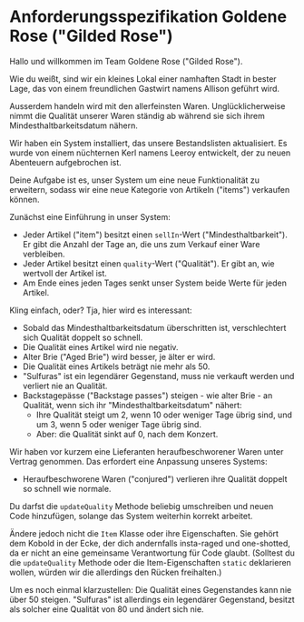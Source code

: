 # Anforderungsspezifikation Goldene Rose ("Gilded Rose")

Hallo und willkommen im Team Goldene Rose ("Gilded Rose").

Wie du weißt, sind wir ein kleines Lokal einer namhaften Stadt in bester Lage,
das von einem freundlichen Gastwirt namens Allison geführt wird.

Ausserdem handeln wird mit den allerfeinsten Waren.  Unglücklicherweise nimmt
die Qualität unserer Waren ständig ab während sie sich ihrem
Mindesthaltbarkeitsdatum nähern.

Wir haben ein System installiert, das unsere Bestandslisten aktualisiert.  Es
wurde von einem nüchternen Kerl namens Leeroy entwickelt, der zu neuen
Abenteuern aufgebrochen ist.

Deine Aufgabe ist es, unser System um eine neue Funktionalität zu erweitern,
sodass wir eine neue Kategorie von Artikeln ("items") verkaufen können.

Zunächst eine Einführung in unser System:

- Jeder Artikel ("item") besitzt einen `sellIn`-Wert ("Mindesthaltbarkeit").  Er
  gibt die Anzahl der Tage an, die uns zum Verkauf einer Ware verbleiben.
- Jeder Artikel besitzt einen `quality`-Wert ("Qualität").  Er gibt an, wie
  wertvoll der Artikel ist.
- Am Ende eines jeden Tages senkt unser System beide Werte für jeden Artikel.

Kling einfach, oder?  Tja, hier wird es interessant:

- Sobald das Mindesthaltbarkeitsdatum überschritten ist, verschlechtert sich
  Qualität doppelt so schnell.
- Die Qualität eines Artikel wird nie negativ.
- Alter Brie ("Aged Brie") wird besser, je älter er wird.
- Die Qualität eines Artikels beträgt nie mehr als 50.
- "Sulfuras" ist ein legendärer Gegenstand, muss nie verkauft werden und
  verliert nie an Qualität.
- Backstagepässe ("Backstage passes") steigen - wie alter Brie - an Qualität,
  wenn sich ihr "Mindesthaltbarkeitsdatum" nähert:
    * Ihre Qualität steigt um 2, wenn 10 oder weniger Tage übrig sind, und um 3,
      wenn 5 oder weniger Tage übrig sind.
    * Aber: die Qualität sinkt auf 0, nach dem Konzert.

Wir haben vor kurzem eine Lieferanten heraufbeschworener Waren unter Vertrag
genommen.  Das erfordert eine Anpassung unseres Systems:

- Heraufbeschworene Waren ("conjured") verlieren ihre Qualität doppelt so
  schnell wie normale.

Du darfst die `updateQuality` Methode beliebig umschreiben und neuen Code
hinzufügen, solange das System weiterhin korrekt arbeitet.

Ändere jedoch nicht die `Item` Klasse oder ihre Eigenschaften.  Sie gehört dem
Kobold in der Ecke, der dich andernfalls insta-raged und one-shotted, da er
nicht an eine gemeinsame Verantwortung für Code glaubt.  (Solltest du die
`updateQuality` Methode oder die Item-Eigenschaften `static` deklarieren wollen,
würden wir die allerdings den Rücken freihalten.)

Um es noch einmal klarzustellen:  Die Qualität eines Gegenstandes kann nie über
50 steigen.  "Sulfuras" ist allerdings ein legendärer Gegenstand, besitzt als
solcher eine Qualität von 80 und ändert sich nie.

